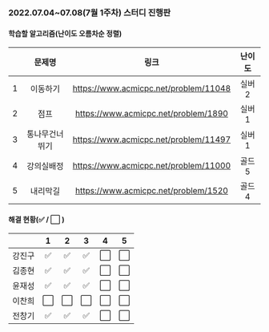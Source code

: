 ### 2022.07.04~07.08(7월 1주차) 스터디 진행판

#### 학습할 알고리즘(난이도 오름차순 정렬)

|      |     문제명     |                 링크                  | 난이도 |
| :--: | :------------: | :-----------------------------------: | :----: |
|  1   |    이동하기    | https://www.acmicpc.net/problem/11048 | 실버2  |
|  2   |      점프      | https://www.acmicpc.net/problem/1890  | 실버1  |
|  3   | 통나무건너뛰기 | https://www.acmicpc.net/problem/11497 | 실버1  |
|  4   |   강의실배정   | https://www.acmicpc.net/problem/11000 | 골드5  |
|  5   |    내리막길    | https://www.acmicpc.net/problem/1520  | 골드4  |

#### 해결 현황(:white_check_mark: / :white_large_square:  )

|        |          1           |          2           |          3           |          4           |          5           |
| :----: | :------------------: | :------------------: | :------------------: | :------------------: | :------------------: |
| 강진구 | :white_check_mark: |  :white_check_mark:  |  :white_check_mark:  | :white_large_square: | :white_large_square: |
| 김종현 | :white_check_mark: | :white_check_mark: | :white_check_mark: | :white_large_square: | :white_large_square: |
|  윤재성  |  :white_check_mark:  | :white_check_mark: | :white_check_mark: | :white_large_square: | :white_large_square: |
| 이찬희 | :white_large_square: | :white_large_square: | :white_large_square: | :white_large_square: | :white_large_square: |
| 전창기 | :white_check_mark: | :white_check_mark: | :white_check_mark: | :white_large_square: | :white_large_square: |
